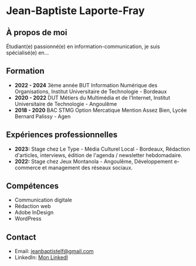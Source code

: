 # Jean-Baptiste Laporte-Fray

## À propos de moi
Étudiant(e) passionné(e) en information-communication, je suis spécialisé(e) en...

## Formation
- **2022 - 2024** 3ème année BUT Information Numérique des Organisations, Institut Universitaire de Technologie - Bordeaux
- **2020 - 2022** DUT Métiers du Multimédia et de l'Internet, Institut Universitaire de Technologie - Angoulême
- **2018 - 2020** BAC STMG Option Mercatique Mention Assez Bien, Lycée Bernard Palissy - Agen


## Expériences professionnelles
- **2023:** Stage chez Le Type - Média Culturel Local - Bordeaux, Rédaction d'articles, interviews, édition de l'agenda / newsletter hebdomadaire.
- **2022:** Stage chez Jeux Montanola - Angoulême, Développement e-commerce et management des réseaux sociaux.

## Compétences
- Communication digitale
- Rédaction web
- Adobe InDesign
- WordPress

## Contact
- Email: jeanbaptistelf@gmail.com
- LinkedIn: [Mon LinkedI](https://www.linkedin.com/in/jean-baptiste-laporte-fray-222733211/)
